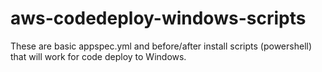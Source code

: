 # aws-codedeploy-windows-scripts
These are basic appspec.yml and before/after install scripts (powershell) that will work for code deploy to Windows.
